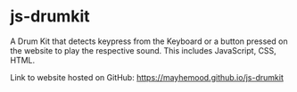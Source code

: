 # js-drumkit
A Drum Kit that detects keypress from the Keyboard or a button pressed on the website to play the respective sound. This includes JavaScript, CSS, HTML.

Link to website hosted on GitHub: https://mayhemood.github.io/js-drumkit
